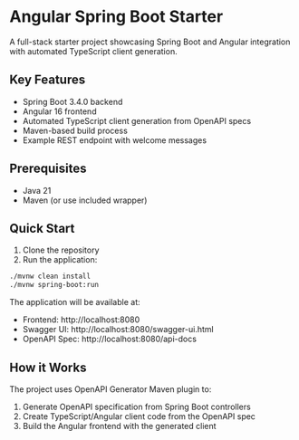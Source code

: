 # Angular Spring Boot Starter

A full-stack starter project showcasing Spring Boot and Angular integration with automated TypeScript client generation.

## Key Features

- Spring Boot 3.4.0 backend
- Angular 16 frontend
- Automated TypeScript client generation from OpenAPI specs
- Maven-based build process
- Example REST endpoint with welcome messages

## Prerequisites

- Java 21
- Maven (or use included wrapper)

## Quick Start

1. Clone the repository
2. Run the application:
```bash
./mvnw clean install
./mvnw spring-boot:run
```

The application will be available at:
- Frontend: http://localhost:8080
- Swagger UI: http://localhost:8080/swagger-ui.html
- OpenAPI Spec: http://localhost:8080/api-docs


## How it Works

The project uses OpenAPI Generator Maven plugin to:
1. Generate OpenAPI specification from Spring Boot controllers
2. Create TypeScript/Angular client code from the OpenAPI spec
3. Build the Angular frontend with the generated client


